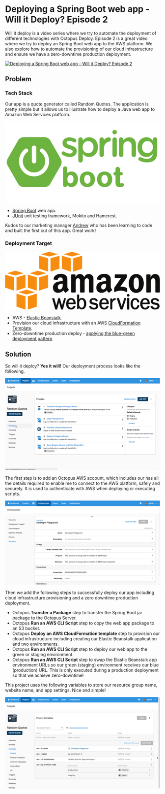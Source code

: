 # Deploying a Spring Boot web app - Will it Deploy? Episode 2

Will it deploy is a video series where we try to automate the deployment of different technologies with Octopus Deploy. Episode 2 is a great video where we try to deploy an Spring Boot web app to the AWS platform. We also explore how to automate the provisioning of our cloud infrastructure and ensure we have a zero-downtime production deployment. 

[![Deploying a Spring Boot web app - Will it Deploy? Episode 2](will-it-deploy.png)](https://youtu.be/tQb8PJ0jzvk "Deploying a Spring Boot web app - Will it Deploy? Episode 2")

## Problem

### Tech Stack

Our app is a quote generator called Random Quotes. The application is pretty simple but it allows us to illustrate how to deploy a Java web app to Amazon Web Services platform.

![Spring Boot logo](images/spring-boot-logo.png)

* [Spring Boot](https://projects.spring.io/spring-boot/) web app.
* [JUnit](http://junit.org/) unit testing framework, Mokito and Hamcrest.

Kudos to our marketing manager [Andrew](https://twitter.com/andrewmaherbne) who has been learning to code and built the first cut of this app. Great work! 

### Deployment Target

![Amazon web services logo](images/aws-logo.png)

* AWS - [Elastic Beanstalk](https://aws.amazon.com/elasticbeanstalk/).
* Provision our cloud infrastructure with an AWS [CloudFormation Template](https://aws.amazon.com/cloudformation/).
* Zero-downtime production deploy - [applying the blue-green deployment pattern](https://octopus.com/docs/deployment-patterns/blue-green-deployments).

## Solution

So will it deploy? **Yes it will!** Our deployment process looks like the following.

![Octopus deployment process](images/deployment-process.png)

The first step is to add an Octopus AWS account, which includes our has all the details required to enable me to connect to the AWS platform, safely and securely. It is used to authenticate with AWS when deploying or executing scripts.

![AWS Account details](images/aws-account.png)

Then we add the following steps to successfully deploy our app including cloud infrastructure provisioning and a zero downtime production deployment.

- Octopus **Transfer a Package** step to transfer the Spring Boot jar package to the Octopus Server.
- Octopus **Run an AWS CLI Script** step to copy the web app package to an S3 bucket.
- Octopus **Deploy an AWS CloudFormation template** step to provision our cloud infrastructure including creating our Elastic Beanstalk application and two environments.
- Octopus **Run an AWS CLI Script** step to deploy our web app to the green or staging environment.
- Octopus **Run an AWS CLI Script** step to swap the Elastic Beanstalk app environment URLs so our green (staging) environment receives our blue (production) URL. This is only executed during a production deployment so that we achieve zero-downtime!

This project uses the following variables to store our resource group name, website name, and app settings. Nice and simple!

![Project variables](images/project-variables.png)